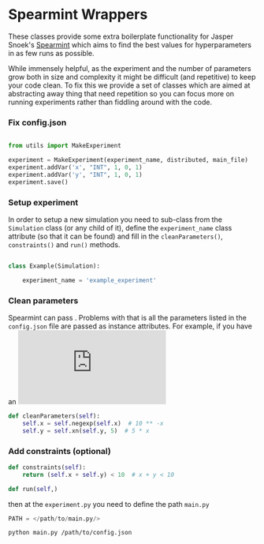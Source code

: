 Spearmint Wrappers
==================

These classes provide some extra boilerplate functionality for Jasper Snoek's [Spearmint](https://github.com/HIPS/Spearmint) which aims tο find the best values for hyperparameters in as few runs as possible.

While immensely helpful, as the experiment and the number of parameters grow both in size and complexity it might be difficult (and repetitive) to keep your code clean. To fix this we provide a set of classes which are aimed at abstracting away thing that need repetition so you can focus more on running experiments rather than fiddling around with the code.

### Fix config.json ###

```Python

from utils import MakeExperiment

experiment = MakeExperiment(experiment_name, distributed, main_file)
experiment.addVar('x', "INT", 1, 0, 1)
experiment.addVar('y', "INT", 1, 0, 1)
experiment.save()

```

### Setup experiment ###

In order to setup a new simulation you need to sub-class from the `Simulation` class (or any child of it), define the `experiment_name` class attribute (so that it can be found) and fill in the `cleanParameters()`, `constraints()` and `run()` methods.

```Python

class Example(Simulation):

	experiment_name = 'example_experiment'

```

### Clean parameters ###

Spearmint can pass . Problems with that is
all the parameters listed in the `config.json` file are passed as instance attributes. For example, if you have an ![g](http://www.sciweavers.org/tex2img.php?eq%3D%2520%255Ceta%2520%26bc%3DWhite%26fc%3DBlack%26im%3Djpg%26fs%3D12%26ff%3Darev%26edit%3D0)

```Python
def cleanParameters(self):
	self.x = self.negexp(self.x)  # 10 ** -x
	self.y = self.xn(self.y, 5)  # 5 * x
```

### Add constraints (optional) ###

```Python
def constraints(self):
	return (self.x + self.y) < 10  # x + y < 10
```

```Python
def run(self,)
```


then at the `experiment.py` you need to define the path `main.py`

```Python
PATH = </path/to/main.py/>
```

```Bash
python main.py /path/to/config.json
```
